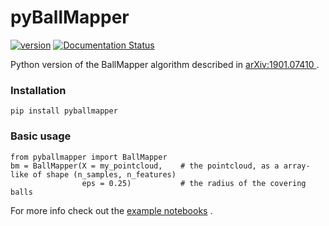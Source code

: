 # pyBallMapper

[![version](https://img.shields.io/badge/version-0.2-blue)](https://pypi.org/project/pyBallMapper)
[![Documentation Status](https://readthedocs.org/projects/pyballmapper/badge/?version=latest)](https://pyballmapper.readthedocs.io/en/latest/?badge=latest)

Python version of the BallMapper algorithm described in [arXiv:1901.07410 ](https://arxiv.org/abs/1901.07410) .  

### Installation  
```
pip install pyballmapper
```

### Basic usage
```
from pyballmapper import BallMapper
bm = BallMapper(X = my_pointcloud,    # the pointcloud, as a array-like of shape (n_samples, n_features)
                eps = 0.25)           # the radius of the covering balls
```

For more info check out the [example notebooks](https://github.com/dgurnari/pyBallMapper/tree/main/notebooks) .
